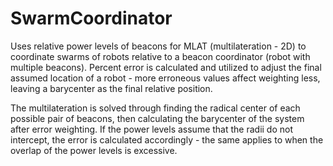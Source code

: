 # SwarmCoordinator

Uses relative power levels of beacons for MLAT (multilateration - 2D) to coordinate swarms of robots relative to a beacon coordinator (robot with multiple beacons). Percent error is calculated and utilized to adjust the final assumed location of a robot - more erroneous values affect weighting less, leaving a barycenter as the final relative position.

The multilateration is solved through finding the radical center of each possible pair of beacons, then calculating the barycenter of the system after error weighting. If the power levels assume that the radii do not intercept, the error is calculated accordingly - the same applies to when the overlap of the power levels is excessive.
